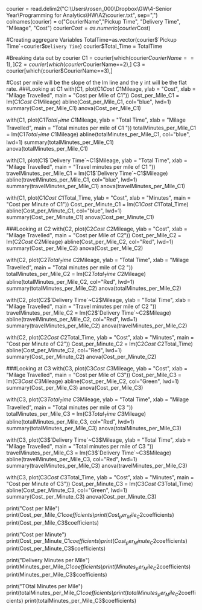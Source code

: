 courier = read.delim2("C:\\Users\\rosen_000\\Dropbox\\GW\\4-Senior Year\\Programming for Analytics\\HW\\A2\\courier.txt", sep=",")
colnames(courier) = c("CourierName","Pickup Time", "Delivery Time", "Mileage", "Cost")
courier$Cost = as.numeric(courier$Cost)

#Creating aggregare Variables
TotalTime=as.vector(courier$`Pickup Time`+courier$`Delivery Time`)
courier$Total_Time = TotalTime

#Breaking data out by courier
C1 = courier[which(courier$CourierName==1),]
C2 = courier[which(courier$CourierName==2),]
C3 = courier[which(courier$CourierName==3),]


#Cost per mile will be the slope of the lm line and the y int will be the flat rate.
###Looking at C1
with(C1, plot(C1$Cost~C1$Mileage, ylab = "Cost", xlab = "Milage Travelled", main = "Cost per Mile of C1"))
Cost_per_Mile_C1 = lm(C1$Cost~C1$Mileage)
abline(Cost_per_Mile_C1, col="blue", lwd=1)
summary(Cost_per_Mile_C1)
anova(Cost_per_Mile_C1)

with(C1, plot(C1$Total_Time~C1$Mileage, ylab = "Total Time", xlab = "Milage Travelled", main = "Total minutes per mile of C1 "))
totalMinutes_per_Mile_C1 = lm(C1$Total_Time~C1$Mileage)
abline(totalMinutes_per_Mile_C1, col="blue", lwd=1)
summary(totalMinutes_per_Mile_C1)
anova(totalMinutes_per_Mile_C1)

with(C1, plot(C1$`Delivery Time`~C1$Mileage, ylab = "Total Time", xlab = "Milage Travelled", main = "Travel minutes per mile of C1 "))
travelMinutes_per_Mile_C1 = lm(C1$`Delivery Time`~C1$Mileage)
abline(travelMinutes_per_Mile_C1, col="blue", lwd=1)
summary(travelMinutes_per_Mile_C1)
anova(travelMinutes_per_Mile_C1)


with(C1, plot(C1$Cost~C1$Total_Time, ylab = "Cost", xlab = "Minutes", main = "Cost per Minute of C1"))
Cost_per_Minute_C1 = lm(C1$Cost~C1$Total_Time)
abline(Cost_per_Minute_C1, col="blue", lwd=1)
summary(Cost_per_Minute_C1)
anova(Cost_per_Minute_C1)


###Looking at C2
with(C2, plot(C2$Cost~C2$Mileage, ylab = "Cost", xlab = "Milage Travelled", main = "Cost per Mile of C2"))
Cost_per_Mile_C2 = lm(C2$Cost~C2$Mileage)
abline(Cost_per_Mile_C2, col="Red", lwd=1)
summary(Cost_per_Mile_C2)
anova(Cost_per_Mile_C2)

with(C2, plot(C2$Total_Time~C2$Mileage, ylab = "Total Time", xlab = "Milage Travelled", main = "Total minutes per mile of C2 "))
totalMinutes_per_Mile_C2 = lm(C2$Total_Time~C2$Mileage)
abline(totalMinutes_per_Mile_C2, col="Red", lwd=1)
summary(totalMinutes_per_Mile_C2)
anova(totalMinutes_per_Mile_C2)

with(C2, plot(C2$`Delivery Time`~C2$Mileage, ylab = "Total Time", xlab = "Milage Travelled", main = "Travel minutes per mile of C2 "))
travelMinutes_per_Mile_C2 = lm(C2$`Delivery Time`~C2$Mileage)
abline(travelMinutes_per_Mile_C2, col="Red", lwd=1)
summary(travelMinutes_per_Mile_C2)
anova(travelMinutes_per_Mile_C2)

with(C2, plot(C2$Cost~C2$Total_Time, ylab = "Cost", xlab = "Minutes", main = "Cost per Minute of C2"))
Cost_per_Minute_C2 = lm(C2$Cost~C2$Total_Time)
abline(Cost_per_Minute_C2, col="Red", lwd=1)
summary(Cost_per_Minute_C2)
anova(Cost_per_Minute_C2)


###Looking at C3
with(C3, plot(C3$Cost~C3$Mileage, ylab = "Cost", xlab = "Milage Travelled", main = "Cost per Mile of C3"))
Cost_per_Mile_C3 = lm(C3$Cost~C3$Mileage)
abline(Cost_per_Mile_C2, col="Green", lwd=1)
summary(Cost_per_Mile_C3)
anova(Cost_per_Mile_C3)

with(C3, plot(C3$Total_Time~C3$Mileage, ylab = "Total Time", xlab = "Milage Travelled", main = "Total minutes per mile of C3 "))
totalMinutes_per_Mile_C3 = lm(C3$Total_Time~C3$Mileage)
abline(totalMinutes_per_Mile_C3, col="Red", lwd=1)
summary(totalMinutes_per_Mile_C3)
anova(totalMinutes_per_Mile_C3)

with(C3, plot(C3$`Delivery Time`~C3$Mileage, ylab = "Total Time", xlab = "Milage Travelled", main = "Total minutes per mile of C3 "))
travelMinutes_per_Mile_C3 = lm(C3$`Delivery Time`~C3$Mileage)
abline(travelMinutes_per_Mile_C3, col="Red", lwd=1)
summary(travelMinutes_per_Mile_C3)
anova(travelMinutes_per_Mile_C3)

with(C3, plot(C3$Cost~C3$Total_Time, ylab = "Cost", xlab = "Minutes", main = "Cost per Minute of C3"))
Cost_per_Minute_C3 = lm(C3$Cost~C3$Total_Time)
abline(Cost_per_Minute_C3, col="Green", lwd=1)
summary(Cost_per_Minute_C3)
anova(Cost_per_Minute_C3)

print("Cost per Mile")
print(Cost_per_Mile_C1$coefficients)
print(Cost_per_Mile_C2$coefficients)
print(Cost_per_Mile_C3$coefficients)

print("Cost per Minute")
print(Cost_per_Minute_C1$coefficients)
print(Cost_per_Minute_C2$coefficients)
print(Cost_per_Minute_C3$coefficients)

print("Delivery Minutes per Mile")
print(Minutes_per_Mile_C1$coefficients)
print(Minutes_per_Mile_C2$coefficients)
print(Minutes_per_Mile_C3$coefficients)

print("TOtal Minutes per Mile")
print(totalMinutes_per_Mile_C1$coefficients)
print(totalMinutes_per_Mile_C2$coefficients)
print(totalMinutes_per_Mile_C3$coefficients)
